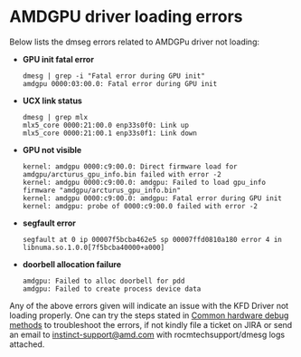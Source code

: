 # **AMDGPU driver loading errors**

Below lists the dmseg errors related to AMDGPu driver not loading:

-   **GPU init fatal error**
   
    ```
    dmesg | grep -i "Fatal error during GPU init"
    amdgpu 0000:03:00.0: Fatal error during GPU init
    ```
-   **UCX link status**

    ```
    dmesg | grep mlx
    mlx5_core 0000:21:00.0 enp33s0f0: Link up
    mlx5_core 0000:21:00.1 enp33s0f1: Link down
    ```
-   **GPU not visible**

    ```
    kernel: amdgpu 0000:c9:00.0: Direct firmware load for amdgpu/arcturus_gpu_info.bin failed with error -2 
    kernel: amdgpu 0000:c9:00.0: amdgpu: Failed to load gpu_info firmware "amdgpu/arcturus_gpu_info.bin" 
    kernel: amdgpu 0000:c9:00.0: amdgpu: Fatal error during GPU init 
    kernel: amdgpu: probe of 0000:c9:00.0 failed with error -2 
    ``` 
-   **segfault error**

    ```
    segfault at 0 ip 00007f5bcba462e5 sp 00007ffd0810a180 error 4 in libnuma.so.1.0.0[7f5bcba40000+a000]
    ```

-   **doorbell allocation failure**

    ```
    amdgpu: Failed to alloc doorbell for pdd
    amdgpu: Failed to create process device data
    ```

Any of the above errors given will indicate an issue with the KFD Driver not loading properly. One can try the steps stated in [Common hardware debug methods](#common-hardware-debug-methods) to troubleshoot the errors, if not kindly file a ticket on JIRA or send an email to <instinct-support@amd.com> with rocmtechsupport/dmesg logs attached.


